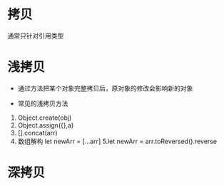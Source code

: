 # 拷贝
通常只针对引用类型

# 浅拷贝
- 通过方法把某个对象完整拷贝后，原对象的修改会影响新的对象

- 常见的浅拷贝方法
1. Object.create(obj)
2. Object.assign({},a)
3. [].concat(arr)
4. 数组解构 let newArr = [...arr]
5.let newArr = arr.toReversed().reverse


# 深拷贝
